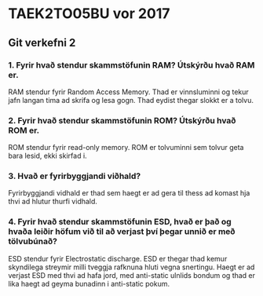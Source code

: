 # TAEK2TO05BU vor 2017

## Git verkefni 2

### 1. Fyrir hvað stendur skammstöfunin RAM? Útskýrðu hvað RAM er.

RAM stendur fyrir Random Access Memory. Thad er vinnsluminni og tekur jafn langan tima ad skrifa og lesa gogn. Thad eydist thegar slokkt er a tolvu.

### 2. Fyrir hvað stendur skammstöfunin ROM? Útskýrðu hvað ROM er.

ROM stendur fyrir read-only memory. ROM er tolvuminni sem tolvur geta bara lesid, ekki skirfad i.

### 3. Hvað er fyrirbyggjandi viðhald?

Fyrirbyggjandi vidhald er thad sem haegt er ad gera til thess ad komast hja thvi ad hlutur thurfi vidhald. 

### 4. Fyrir hvað stendur skammstöfunin ESD, hvað er það og hvaða leiðir höfum við til að verjast því þegar unnið er með tölvubúnað?

ESD stendur fyrir Electrostatic discharge. ESD er thegar thad kemur skyndilega streymir milli tveggja rafknuna hluti vegna snertingu.
Haegt er ad verjast ESD med thvi ad hafa jord, med anti-static ulnlids bondum og thad er lika haegt ad geyma bunadinn i anti-static pokum.

